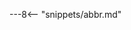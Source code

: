 <!-- SPDX-License-Identifier: CC-BY-4.0 -->
<!-- Copyright Contributors to the ODPi Egeria project. -->





---8<-- "snippets/abbr.md"